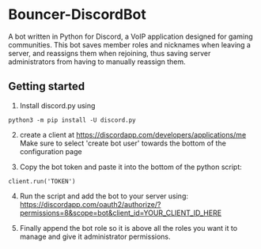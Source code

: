 # Bouncer-DiscordBot

A bot written in Python for Discord, a VoIP application designed for gaming communities. This bot saves member roles and nicknames when leaving a server, and reassigns them when rejoining, thus saving server administrators from having to manually reassign them.

## Getting started
1) Install discord.py using
```
python3 -m pip install -U discord.py
```
2) create a client at https://discordapp.com/developers/applications/me
Make sure to select 'create bot user' towards the bottom of the configuration page

3) Copy the bot token and paste it into the bottom of the python script:
```
client.run('TOKEN')
```

4) Run the script and add the bot to your server using:
https://discordapp.com/oauth2/authorize/?permissions=8&scope=bot&client_id=YOUR_CLIENT_ID_HERE

5) Finally append the bot role so it is above all the roles you want it to manage and give it administrator permissions.
